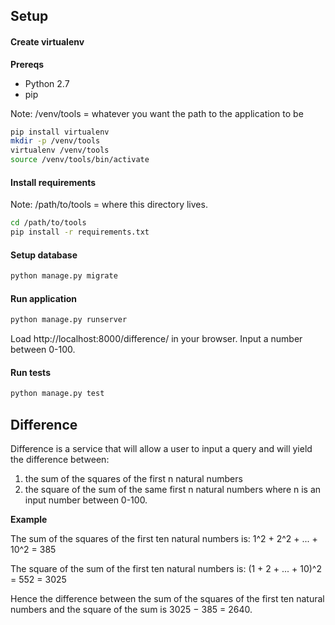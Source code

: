## Setup

#### Create virtualenv

**Prereqs**
- Python 2.7
- pip

Note: /venv/tools = whatever you want the path to the application to be
```bash
pip install virtualenv
mkdir -p /venv/tools
virtualenv /venv/tools
source /venv/tools/bin/activate
```

#### Install requirements

Note: /path/to/tools = where this directory lives.
```bash
cd /path/to/tools
pip install -r requirements.txt
```

#### Setup database
```bash
python manage.py migrate
```

#### Run application
```bash
python manage.py runserver
```
Load http://localhost:8000/difference/ in your browser.
Input a number between 0-100.

#### Run tests
```bash
python manage.py test
```

## Difference
Difference is a service that will allow a user to input a query and will yield the difference between:
1. the sum of the squares of the first n natural numbers
2. the square of the sum of the same first n natural numbers
where n is an input number between 0-100.

**Example**

The sum of the squares of the first ten natural numbers is:
1^2 + 2^2 + ... + 10^2 = 385

The square of the sum of the first ten natural numbers is:
(1 + 2 + ... + 10)^2 = 552 = 3025

Hence the difference between the sum of the squares of the first ten
natural numbers and the square of the sum is 3025 − 385 = 2640.

